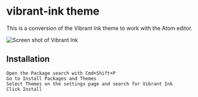 # vibrant-ink theme

This is a conversion of the Vibrant Ink theme to work with the Atom editor.

![Screen shot of Vibrant Ink](https://dl.dropboxusercontent.com/u/8451097/Screen%20Shot%202014-02-28%20at%2010.16.29%20pm.png)

## Installation

```
Open the Package search with Cmd+Shift+P
Go to Install Packages and Themes
Select Themes on the settings page and search for Vibrant Ink
Click Install
```
